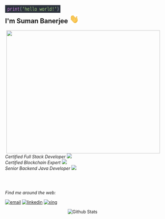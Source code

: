 <h2><img src="https://github.com/atheneous/atheneous/blob/main/images/greet/print_hello_world.png" height= "25" width="180">
</br> I'm Suman Banerjee <img src="https://github.com/ABSphreak/ABSphreak/blob/master/gifs/Hi.gif" width="30"></h2>
<img align='right' src="https://cdn.dribbble.com/users/1791559/screenshots/4465351/media/af9126c676894e277b22d4690eceb5b1.gif" height= "400" width="500">
<p><em>Certified Full Stack Developer <a href="http://www.unb.br"></a><img src="https://static-00.iconduck.com/assets.00/certificate-badge-icon-739x1024-3xip2vkg.png" width="15">
</br>Certified Blockchain Expert <a href="http://www.unb.br"></a><img src="https://static-00.iconduck.com/assets.00/certificate-badge-icon-739x1024-3xip2vkg.png" width="15">
</br>Senior Backend Java Developer <img src="https://media.giphy.com/media/WUlplcMpOCEmTGBtBW/giphy.gif" width="30"> 
</em></p>

<br><br>

<i>Find me around the web:</i>
<p align="left">
  <a href="mailto:banerjeesuman623@gmail.com"><img src="https://img.icons8.com/color/96/000000/gmail.png" height= "30" width="35" alt="email" /></a>
  <a href="https://www.linkedin.com/in/suman-banerjee-b85350141"><img src="https://img.icons8.com/color/96/000000/linkedin.png" height= "30" width="35" alt="linkedin"/></a>
  <a href="https://www.xing.com/profile/Suman_Banerjee024457/cv"><img src="https://cdn-icons-png.flaticon.com/512/5968/5968847.png" height= "30" width="35" alt="xing"/></a>
</p>
<p align="center">
        <img src="https://raw.githubusercontent.com/mayhemantt/mayhemantt/Update/svg/Bottom.svg" alt="Github Stats" />
</p>

